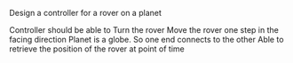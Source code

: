 Design a controller for a rover on a planet

Controller should be able to 
Turn the rover
Move the rover one step in the facing direction
Planet is a globe. So one end connects to the other
Able to retrieve the position of the rover at point of time
